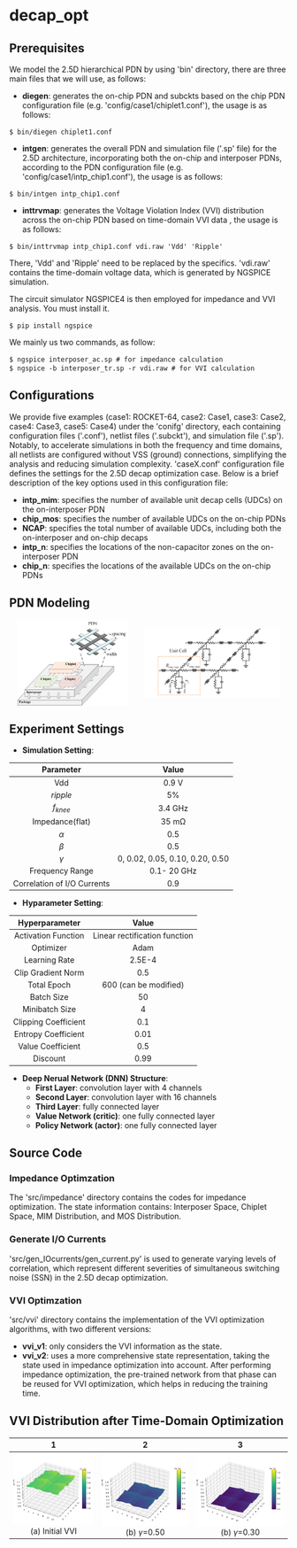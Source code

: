# decap_opt

## Prerequisites
We model the 2.5D hierarchical PDN  by using 'bin' directory, there are three main files that we will use, as follows:
 - **diegen**: generates the on-chip PDN and subckts based on the chip PDN configuration file (e.g.  'config/case1/chiplet1.conf'), the usage is as follows:
```shell 
$ bin/diegen chiplet1.conf
```
 - **intgen**: generates the overall PDN and simulation file ('.sp' file) for the 2.5D architecture, incorporating both the on-chip and interposer PDNs, according to the PDN configuration file (e.g. 'config/case1/intp_chip1.conf'), the usage is as follows:
```shell 
$ bin/intgen intp_chip1.conf
```
 - **inttrvmap**: generates the Voltage Violation Index (VVI) distribution across the on-chip PDN based on time-domain VVI data , the usage is as follows:
```shell 
$ bin/inttrvmap intp_chip1.conf vdi.raw 'Vdd' 'Ripple'
```
There, 'Vdd' and 'Ripple' need to be replaced by the specifics. 'vdi.raw'  contains the time-domain voltage data, which is generated by NGSPICE simulation.

The circuit simulator NGSPICE4 is then  employed for impedance and VVI analysis. You must install it.
```shell 
$ pip install ngspice
```

We mainly us two commands, as follow:
```shell 
$ ngspice interposer_ac.sp # for impedance calculation
$ ngspice -b interposer_tr.sp -r vdi.raw # for VVI calculation 
```

## Configurations

We provide five examples (case1: ROCKET-64, case2: Case1, case3: Case2, case4: Case3, case5: Case4) under the 'conifg' directory, each containing configuration files ('.conf'), netlist files ('.subckt'), and simulation file ('.sp'). Notably, to accelerate simulations in both the frequency and time domains, all netlists are configured without VSS (ground) connections, simplifying the analysis and reducing simulation complexity. 'caseX.conf' configuration file defines the settings for the 2.5D decap optimization case.  Below is a brief description of the key options used in this configuration file:
- **intp_mim**: specifies the number of available unit decap cells (UDCs) on the on-interposer PDN
- **chip_mos**: specifies the number of available UDCs on the on-chip PDNs
- **NCAP**: specifies the total number of available UDCs, including both the on-interposer and on-chip decaps
- **intp_n**: specifies the locations of the non-capacitor zones on the on-interposer PDN
- **chip_n**: specifies the locations of the available UDCs on the on-chip PDNs

## PDN Modeling

<div style="display: flex; align-items: center; justify-content: space-around;">
    <img src="fig/PDN.png" width="40%" />
    <img src="fig/ETL.png" width="49%" />
</div>

## Experiment Settings 

- **Simulation Setting**: 
<center>
  
| Parameter | Value |
| :-------------------------:|:-------------------------: |
| Vdd				| 0.9 V|
| $ripple$          		| 5% |
| $f_{knee}$       		| 3.4 GHz |
| Impedance(flat)      	| 35 mΩ |
| $\alpha$  			| 0.5 |
| $\beta$         		| 0.5 |
| $\gamma$          		| 0, 0.02, 0.05, 0.10, 0.20, 0.50 |
| Frequency Range      	| 0.1- 20 GHz   |
| Correlation of I/O Currents	| 0.9 |

</center>

- **Hyparameter Setting**: 
<center>
  
| Hyperparameter | Value |
| :-------------------------:|:-------------------------: |
| Activation Function | Linear rectification function|
| Optimizer          		| Adam |
| Learning Rate       	| 2.5E-4 |
| Clip Gradient Norm  	| 0.5 |
| Total Epoch         	| 600 (can be modified) |
| Batch Size          		| 50 |
| Minibatch Size      	| 4   |
| Clipping Coefficient	| 0.1 |
| Entropy Coefficient	| 0.01|
| Value Coefficient   	| 0.5 |
| Discount       		| 0.99|

</center>

- **Deep Nerual Network (DNN) Structure**: 
	- **First Layer**: convolution layer with 4 channels
	- **Second Layer**: convolution layer with 16 channels
	- **Third Layer**: fully connected layer
	- **Value  Network (critic)**:  one fully connected layer
	- **Policy Network (actor)**:  one fully connected layer

## Source Code

### Impedance Optimzation
The 'src/impedance' directory contains the codes for impedance optimization. The state information contains: Interposer Space, Chiplet Space, MIM Distribution, and MOS Distribution.

### Generate I/O Currents

 'src/gen_IOcurrents/gen_current.py' is used to generate varying levels of correlation, which represent different severities of simultaneous switching noise (SSN) in the 2.5D decap optimization.

###  VVI Optimzation

'src/vvi' directory contains the implementation of the VVI optimization algorithms, with two different versions:
 - **vvi_v1**: only considers the VVI information as the state.
 - **vvi_v2**: uses a more comprehensive state representation, taking the state used in impedance optimization into account. After performing impedance optimization, the pre-trained network from that phase can be reused for VVI optimization, which helps in reducing the training time. 

## VVI Distribution after Time-Domain Optimization

|1|2	|3|
| :-------------------------:|:-------------------------: |:-------------------------: |
| ![](fig/vvi_dis/vvi_init.png) <br/>(a) Initial VVI | ![](fig/vvi_dis/vvi0.50.png) <br/>(b) $\gamma$=0.50 |  ![](fig/vvi_dis/vvi0.30.png) <br/>(b) $\gamma$=0.30 |
